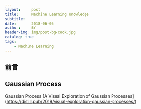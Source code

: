 ```yaml
---
layout:     post
title:      Machine Learning Knowledge
subtitle:   
date:       2018-06-05
author:     BY
header-img: img/post-bg-cook.jpg
catalog: true
tags:
    - Machine Learning
---
```


## 前言



## Gaussian Process
Gaussian Process [A Visual Exploration of Gaussian Processes] (https://distill.pub/2019/visual-exploration-gaussian-processes/)
